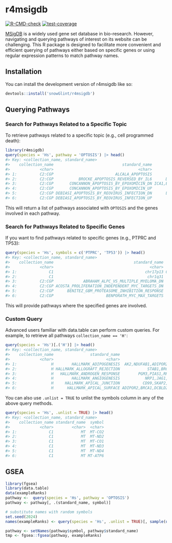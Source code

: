 
<!-- README.md is generated from README.Rmd. Please edit that file -->

# r4msigdb

<!-- badges: start -->

[![R-CMD-check](https://github.com/snowGlint/r4msigdb/actions/workflows/R-CMD-check.yaml/badge.svg)](https://github.com/snowGlint/r4msigdb/actions/workflows/R-CMD-check.yaml)
[![test-coverage](https://github.com/snowGlint/r4msigdb/actions/workflows/test-coverage.yaml/badge.svg)](https://github.com/snowGlint/r4msigdb/actions/workflows/test-coverage.yaml)
<!-- badges: end -->

[MSigDB](https://www.gsea-msigdb.org/gsea/msigdb/) is a widely used gene
set database in bio-research. However, navigating and querying pathways
of interest on its website can be challenging. This R package is
designed to facilitate more convenient and efficient querying of
pathways either based on specific genes or using regular expression
patterns to match pathway names.

## Installation

You can install the development version of r4msigdb like so:

``` r
devtools::install('snowGlint/r4msigdb')
```

## Querying Pathways

### Search for Pathways Related to a Specific Topic

To retrieve pathways related to a specific topic (e.g., cell programmed
death):

``` r
library(r4msigdb)
query(species = 'Hs', pathway = 'OPTOSIS') |> head()
#> Key: <collection_name, standard_name>
#>    collection_name                              standard_name                                       symbol
#>             <char>                                     <char>                                       <list>
#> 1:          C2:CGP                           ALCALA_APOPTOSIS         HCCS,MATK,FAS,CYFIP2,ELOVL1,PFKP,...
#> 2:          C2:CGP           BROCKE_APOPTOSIS_REVERSED_BY_IL6      DPM1,RALA,PHTF2,ADIPOR2,CD44,SH2D2A,...
#> 3:          C2:CGP       CONCANNON_APOPTOSIS_BY_EPOXOMICIN_DN ICA1,ETV1,TRAPPC6A,DNASE1L1,TMSB10,HDAC9,...
#> 4:          C2:CGP       CONCANNON_APOPTOSIS_BY_EPOXOMICIN_UP          TAC1,IFRD1,TSPAN9,GCLM,FAS,CD44,...
#> 5:          C2:CGP DEBIASI_APOPTOSIS_BY_REOVIRUS_INFECTION_DN      LASP1,BLTP2,METTL13,CD9,NISCH,BRCA1,...
#> 6:          C2:CGP DEBIASI_APOPTOSIS_BY_REOVIRUS_INFECTION_UP           AK2,CDC27,ACSM3,ZFX,TAC1,IFRD1,...
```

This will return a list of pathways associated with `OPTOSIS` and the
genes involved in each pathway.

### Search for Pathways Related to Specific Genes

If you want to find pathways related to specific genes (e.g., PTPRC and
TP53):

``` r
query(species = 'Hs', symbols = c('PTPRC', 'TP53')) |> head()
#> Key: <collection_name, standard_name>
#>    collection_name                                   standard_name                                     symbol
#>             <char>                                          <char>                                     <list>
#> 1:              C1                                        chr17p13 CAMKK1,DVL2,DHX33,PAFAH1B1,GAS7,RABEP1,...
#> 2:              C1                                         chr1q31        GLRX2,TPR,PTGS2,RGS2,RO60,UCHL5,...
#> 3:          C2:CGP             ABRAHAM_ALPC_VS_MULTIPLE_MYELOMA_DN      TCF3,XRCC5,PSEN1,CCNB1,IL6ST,CDK4,...
#> 4:          C2:CGP ACOSTA_PROLIFERATION_INDEPENDENT_MYC_TARGETS_DN     LASP1,ACSM3,GDE1,CAPN1,CHPF2,KCNH2,...
#> 5:          C2:CGP      BENITEZ_GBM_PROTEASOME_INHIBITION_RESPONSE     DVL2,MXD1,ASNS,MLF2,GPATCH2L,FBXO7,...
#> 6:          C2:CGP                       BENPORATH_MYC_MAX_TARGETS        DPM1,GCLC,M6PR,RECQL,GCFC2,PDK2,...
```

This will provide pathways where the specified genes are involved.

### Custom Query

Advanced users familiar with data.table can perform custom queries. For
example, to retrieve all pathways `collection_name == 'H'`:

``` r
query(species = 'Hs')[.('H')] |> head()
#> Key: <collection_name, standard_name>
#>    collection_name                standard_name                                        symbol
#>             <char>                       <char>                                        <list>
#> 1:               H        HALLMARK_ADIPOGENESIS  AK2,NDUFAB1,ADIPOR2,UQCRC1,PHLDB1,RETSAT,...
#> 2:               H HALLMARK_ALLOGRAFT_REJECTION            STAB1,BRCA1,WAS,FAS,CAPG,HDAC9,...
#> 3:               H   HALLMARK_ANDROGEN_RESPONSE        PGM3,PIAS1,RRP12,APPBP2,GNAI3,IDI1,...
#> 4:               H        HALLMARK_ANGIOGENESIS           NRP1,JAG1,TIMP1,VTN,VEGFA,ITGAV,...
#> 5:               H     HALLMARK_APICAL_JUNCTION          CD99,SKAP2,ITGA3,PKD1,CLDN11,VCL,...
#> 6:               H      HALLMARK_APICAL_SURFACE ADIPOR2,BRCA1,DCBLD2,CROCC,IL2RB,ATP6V0A4,...
```

You can also use `.unlist = TRUE` to unlist the symbols column in any of
the above query methods.

``` r
query(species = 'Hs', .unlist = TRUE) |> head()
#> Key: <collection_name, standard_name>
#>    collection_name standard_name  symbol
#>             <char>        <char>  <char>
#> 1:              C1            MT  MT-CO2
#> 2:              C1            MT  MT-ND2
#> 3:              C1            MT  MT-CO1
#> 4:              C1            MT  MT-ND3
#> 5:              C1            MT  MT-ND4
#> 6:              C1            MT MT-ATP6
```

## GSEA

``` r
library(fgsea)
library(data.table)
data(exampleRanks)
pathway <-  query(species = 'Hs', pathway = 'OPTOSIS')
pathway <- pathway[, .(standard_name, symbol)]

# substitute names with random symbols
set.seed(2024)
names(exampleRanks) <- query(species = 'Hs', .unlist = TRUE)[, sample(unique(symbol), length(exampleRanks))]

pathway <- setNames(pathway$symbol, pathway$standard_name)
tmp <- fgsea::fgsea(pathway, exampleRanks)
```
